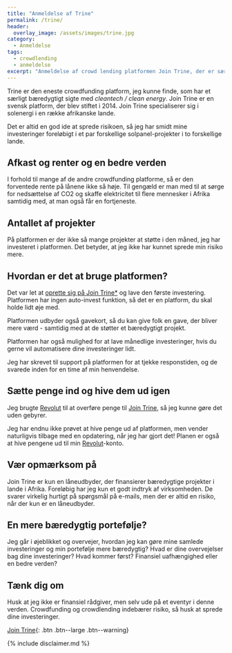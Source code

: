 ```yaml
---
title: "Anmeldelse af Trine"
permalink: /trine/
header:
  overlay_image: /assets/images/trine.jpg
category:
  - Anmeldelse
tags:
  - crowdlending
  - anmeldelse
excerpt: "Anmeldelse af crowd lending platformen Join Trine, der er særligt målrettet mod bæredygtige projekter."
---
```


Trine er den eneste crowdfunding platform, jeg kunne finde, som har et særligt bæredygtigt sigte med _cleantech / clean energy_. Join Trine er en svensk platform, der blev stiftet i 2014. Join Trine specialiserer sig i solenergi i en række afrikanske lande. 

Det er altid en god ide at sprede risikoen, så jeg har smidt mine investeringer foreløbigt i et par forskellige solpanel-projekter i to forskellige lande.

## Afkast og renter og en bedre verden

I forhold til mange af de andre crowdfunding platforme, så er den forventede rente på lånene ikke så høje. Til gengæld er man med til at sørge for nedsættelse af CO2 og skaffe elektricitet til flere mennesker i Afrika samtidig med, at man også får en fortjeneste.

## Antallet af projekter

På platformen er der ikke så mange projekter at støtte i den måned, jeg har investeret i platformen. Det betyder, at jeg ikke har kunnet sprede min risiko mere.

## Hvordan er det at bruge platformen?

Det var let at [oprette sig på Join Trine*](https://www.jointrine.com/just-invested/47992) og lave den første investering. Platformen har ingen auto-invest funktion, så det er en platform, du skal holde lidt øje med. 

Platformen udbyder også gavekort, så du kan give folk en gave, der bliver mere værd - samtidig med at de støtter et bæredygtigt projekt.

Platformen har også mulighed for at lave månedlige investeringer, hvis du gerne vil automatisere dine investeringer lidt.

Jeg har skrevet til support på platformen for at tjekke responstiden, og de svarede inden for en time af min henvendelse.

## Sætte penge ind og hive dem ud igen

Jeg brugte [Revolut](/revolut/) til at overføre penge til [Join Trine](https://www.jointrine.com/just-invested/47992), så jeg kunne gøre det uden gebyrer.

Jeg har endnu ikke prøvet at hive penge ud af platformen, men vender naturligvis tilbage med en opdatering, når jeg har gjort det! Planen er også at hive pengene ud til min [Revolut](/revolut/)-konto.

## Vær opmærksom på

Join Trine er kun en låneudbyder, der finansierer bæredygtige projekter i lande i Afrika. Foreløbig har jeg kun et godt indtryk af virksomheden. De svarer virkelig hurtigt på spørgsmål på e-mails, men der er altid en risiko, når der kun er en låneudbyder.

## En mere bæredygtig portefølje?

Jeg går i øjeblikket og overvejer, hvordan jeg kan gøre mine samlede investeringer og min portefølje mere bæredygtig? Hvad er dine overvejelser bag dine investeringer? Hvad kommer først? Finansiel uafhængighed eller en bedre verden?

## Tænk dig om

Husk at jeg ikke er finansiel rådgiver, men selv ude på et eventyr i denne verden. Crowdfunding og crowdlending indebærer risiko, så husk at sprede dine investeringer.

[Join Trine](https://www.jointrine.com/just-invested/47992){: .btn .btn--large .btn--warning}

{% include disclaimer.md %}
